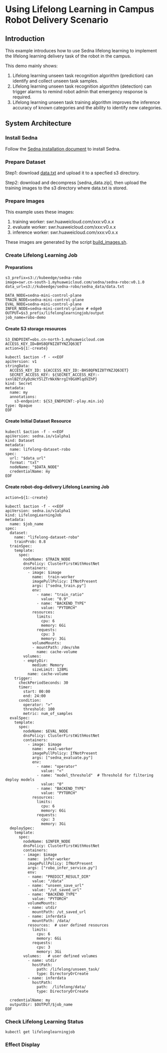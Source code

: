 # Using Lifelong Learning in Campus Robot Delivery Scenario

## Introduction
This example introduces how to use Sedna lifelong learning to implement the lifelong learning delivery task of the robot in the campus.

This demo mainly shows:
1. Lifelong learning unseen task recognition algorithm (prediction) can identify and collect unseen task samples.
2. Lifelong learning unseen task recognition algorithm (detection) can trigger alarms to remind robot admin that emergency response is required.
3. Lifelong learning unseen task training algorithm improves the inference accuracy of known categories and the ability to identify new categories.

## System Architecture

### Install Sedna
Follow the [Sedna installation document](/docs/setup/install.md) to install Sedna.

### Prepare Dataset 
Step1: download [data.txt](https://kubeedge.obs.cn-north-1.myhuaweicloud.com:443/sedna-robo/data.txt?AWSAccessKeyId=EMPTKHQUGPO2CDUFD2YR&Expires=1697698966&Signature=s42sKZVewIP/kgLc4dEzjNCRXfk%3D)
and upload it to a specfied s3 directory.

Step2: download and decompress [sedna_data.zip], then upload the training images to the s3 directory where data.txt is stored.

### Prepare Images
This example uses these images:

1. training worker:  swr.huaweicloud.com/xxx:v0.x.x
2. evaluate worker:  swr.huaweicloud.com/xxx:v0.x.x
3. inference worker: swr.huaweicloud.com/xxx:v0.x.x

These images are generated by the script [build_images.sh](/examples/build_image.sh).


### Create Lifelong Learning Job

#### Preparations
```
s3_prefix=s3://kubeedge/sedna-robo
image=swr.cn-south-1.myhuaweicloud.com/sedna/sedna-robo:v0.1.0
data_url=s3://kubeedge/sedna-robo/sedna_data/data.txt

DATA_NODE=sedna-mini-control-plane 
TRAIN_NODE=sedna-mini-control-plane
EVAL_NODE=sedna-mini-control-plane
INFER_NODE=sedna-mini-control-plane # edge0
OUTPUT=$s3_prefix/lifelonglearningjob/output
job_name=robo-demo
```
#### Create S3 storage resources
```
S3_ENDPOINT=obs.cn-north-1.myhuaweicloud.com
ACCESS_KEY_ID=BHS8QFNIZ8TYNZJQ63ET
action=${1:-create}

kubectl $action -f - <<EOF
apiVersion: v1
stringData:
  ACCESS_KEY_ID: ${ACCESS_KEY_ID:-BHS8QFNIZ8TYNZJQ63ET}
  SECRET_ACCESS_KEY: ${SECRET_ACCESS_KEY:-sxnlBZfzXyDzHcY5lZTrNkXNrrgIY0GXMlqdVZhP}
kind: Secret
metadata:
  name: my
  annotations:
    s3-endpoint: ${S3_ENDPOINT:-play.min.io}
type: Opaque
EOF
```

#### Create Initial Dataset Resource 
```
kubectl $action -f - <<EOF
apiVersion: sedna.io/v1alpha1
kind: Dataset
metadata:
  name: lifelong-dataset-robo
spec:
  url: "$data_url"
  format: "txt"
  nodeName: "$DATA_NODE"
  credentialName: my
EOF
```

#### Create robot-dog-delivery Lifelong Learning Job
```
action=${1:-create}

kubectl $action -f - <<EOF
apiVersion: sedna.io/v1alpha1
kind: LifelongLearningJob
metadata:
  name: $job_name
spec:
  dataset:
    name: "lifelong-dataset-robo"
    trainProb: 0.8
  trainSpec:
    template:
      spec:
        nodeName: $TRAIN_NODE
        dnsPolicy: ClusterFirstWithHostNet
        containers:
          - image: $image
            name:  train-worker
            imagePullPolicy: IfNotPresent
            args: ["sedna_train.py"]
            env:
              - name: "train_ratio"
                value: "0.9"
              - name: "BACKEND_TYPE"
                value: "PYTORCH"
            resources:
              limits:
                cpu: 6
                memory: 6Gi
              requests:
                cpu: 3
                memory: 3Gi
            volumeMounts:
            - mountPath: /dev/shm
              name: cache-volume
        volumes:
        - emptyDir:
            medium: Memory
            sizeLimit: 128Mi
          name: cache-volume
    trigger:
      checkPeriodSeconds: 30
      timer:
        start: 00:00
        end: 24:00
      condition:
        operator: ">"
        threshold: 100
        metric: num_of_samples
  evalSpec:
    template:
      spec:
        nodeName: $EVAL_NODE
        dnsPolicy: ClusterFirstWithHostNet
        containers:
          - image: $image
            name:  eval-worker
            imagePullPolicy: IfNotPresent
            args: ["sedna_evaluate.py"]
            env:
              - name: "operator"
                value: "<"
              - name: "model_threshold"  # Threshold for filtering deploy models
                value: "0"
              - name: "BACKEND_TYPE"
                value: "PYTORCH"
            resources:
              limits:
                cpu: 6
                memory: 6Gi
              requests:
                cpu: 3
                memory: 3Gi
  deploySpec:
    template:
      spec:
        nodeName: $INFER_NODE
        dnsPolicy: ClusterFirstWithHostNet
        containers:
        - image: $image
          name:  infer-worker
          imagePullPolicy: IfNotPresent
          args: ["robo_infer_service.py"]
          env:
          - name: "PREDICT_RESULT_DIR"
            value: "/data"
          - name: "unseen_save_url"
            value: "/ut_saved_url"
          - name: "BACKEND_TYPE"
            value: "PYTORCH"
          volumeMounts:
          - name: utdir
            mountPath: /ut_saved_url
          - name: inferdata
            mountPath: /data/
          resources:  # user defined resources
            limits:
              cpu: 6
              memory: 6Gi
            requests:
              cpu: 3
              memory: 3Gi
        volumes:   # user defined volumes
          - name: utdir
            hostPath:
              path: /lifelong/unseen_task/
              type: DirectoryOrCreate
          - name: inferdata
            hostPath:
              path:  /lifelong/data/
              type: DirectoryOrCreate

  credentialName: my
  outputDir: $OUTPUT/$job_name
EOF
```

### Check Lifelong Learning Status

```
kubectl get lifelonglearningjob
```

### Effect Display





